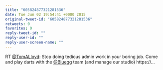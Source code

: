 ```yaml
---
title: "605824877321281536"
date: Tue Jun 02 19:54:41 +0000 2015
original-tweet-id: "605824877321281536"
retweets: 0
favorites: 0
reply-tweet-id: ""
reply-user-id: ""
reply-user-screen-name: ""
---
```

RT <a href="https://twitter.com/TomALloyd">@TomALloyd</a>: Stop doing tedious admin work in your boring job. Come and play darts with the <a href="https://twitter.com/Bluegg">@Bluegg</a> team (and manage our studio) https://…
